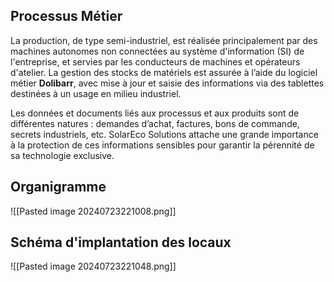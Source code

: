 ## Processus Métier

La production, de type semi-industriel, est réalisée principalement par des machines autonomes non connectées au système d'information (SI) de l'entreprise, et servies par les conducteurs de machines et opérateurs d'atelier. La gestion des stocks de matériels est assurée à l’aide du logiciel métier **Dolibarr**, avec mise à jour et saisie des informations via des tablettes destinées à un usage en milieu industriel.

Les données et documents liés aux processus et aux produits sont de différentes natures : demandes d’achat, factures, bons de commande, secrets industriels, etc. SolarEco Solutions attache une grande importance à la protection de ces informations sensibles pour garantir la pérennité de sa technologie exclusive.
## Organigramme

![[Pasted image 20240723221008.png]]


## Schéma d'implantation des locaux

![[Pasted image 20240723221048.png]]

